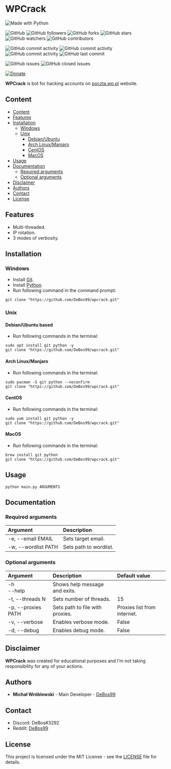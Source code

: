 # WPCrack

![Made with Python](https://img.shields.io/badge/made%20with-python-0.svg?color=cc2020&labelColor=ff3030&logo=python&logoColor=white&style=for-the-badge)

![GitHub](https://img.shields.io/github/license/DeBos99/wpcrack.svg?color=2020cc&labelColor=5050ff&style=for-the-badge)
![GitHub followers](https://img.shields.io/github/followers/DeBos99.svg?color=2020cc&labelColor=5050ff&style=for-the-badge)
![GitHub forks](https://img.shields.io/github/forks/DeBos99/wpcrack.svg?color=2020cc&labelColor=5050ff&style=for-the-badge)
![GitHub stars](https://img.shields.io/github/stars/DeBos99/wpcrack.svg?color=2020cc&labelColor=5050ff&style=for-the-badge)
![GitHub watchers](https://img.shields.io/github/watchers/DeBos99/wpcrack.svg?color=2020cc&labelColor=5050ff&style=for-the-badge)
![GitHub contributors](https://img.shields.io/github/contributors/DeBos99/wpcrack.svg?color=2020cc&labelColor=5050ff&style=for-the-badge)

![GitHub commit activity](https://img.shields.io/github/commit-activity/w/DeBos99/wpcrack.svg?color=ffaa00&labelColor=ffaa30&style=for-the-badge)
![GitHub commit activity](https://img.shields.io/github/commit-activity/m/DeBos99/wpcrack.svg?color=ffaa00&labelColor=ffaa30&style=for-the-badge)
![GitHub commit activity](https://img.shields.io/github/commit-activity/y/DeBos99/wpcrack.svg?color=ffaa00&labelColor=ffaa30&style=for-the-badge)
![GitHub last commit](https://img.shields.io/github/last-commit/DeBos99/wpcrack.svg?color=ffaa00&labelColor=ffaa30&style=for-the-badge)

![GitHub issues](https://img.shields.io/github/issues-raw/DeBos99/wpcrack.svg?color=cc2020&labelColor=ff3030&style=for-the-badge)
![GitHub closed issues](https://img.shields.io/github/issues-closed-raw/DeBos99/wpcrack.svg?color=10aa10&labelColor=30ff30&style=for-the-badge)

[![Donate](https://www.paypalobjects.com/en_US/i/btn/btn_donateCC_LG.gif)](https://www.paypal.com/cgi-bin/webscr?cmd=_s-xclick&hosted_button_id=NH8JV53DSVDMY)

**WPCrack** is bot for hacking accounts on [poczta.wp.pl](https://poczta.wp.pl/) website.

## Content

- [Content](#content)
- [Features](#features)
- [Installation](#installation)
  - [Windows](#windows)
  - [Unix](#unix)
    - [Debian/Ubuntu](#apt)
    - [Arch Linux/Manjaro](#pacman)
    - [CentOS](#yum)
    - [MacOS](#homebrew)
- [Usage](#usage)
- [Documentation](#documentation)
  - [Required arguments](#required-arguments)
  - [Optional arguments](#optional-arguments)
- [Disclaimer](#disclaimer)
- [Authors](#authors)
- [Contact](#contact)
- [License](#license)

## Features

* Multi-threaded.
* IP rotation.
* 3 modes of verbosity.

## Installation

### Windows

* Install [Git](https://git-scm.com/download/win).
* Install [Python](https://www.python.org/downloads/).
* Run following command in the command prompt:
```
git clone "https://github.com/DeBos99/wpcrack.git"
```

### Unix

#### <a name="APT">Debian/Ubuntu based

* Run following commands in the terminal:
```
sudo apt install git python -y
git clone "https://github.com/DeBos99/wpcrack.git"
```

#### <a name="Pacman">Arch Linux/Manjaro

* Run following commands in the terminal:
```
sudo pacman -S git python --noconfirm
git clone "https://github.com/DeBos99/wpcrack.git"
```

#### <a name="YUM">CentOS

* Run following commands in the terminal:
```
sudo yum install git python -y
git clone "https://github.com/DeBos99/wpcrack.git"
```

#### <a name="Homebrew">MacOS

* Run following commands in the terminal:
```
brew install git python
git clone "https://github.com/DeBos99/wpcrack.git"
```

## Usage

`python main.py ARGUMENTS`

## Documentation

### Required arguments

| Argument            | Description            |
| :------------------ | :--------------------- |
| -e, --email EMAIL   | Sets target email.     |
| -w, --wordlist PATH | Sets path to wordlist. |

### Optional arguments

| Argument           | Description                     | Default value               |
| :----------------- | :------------------------------ | :-------------------------- |
| -h<br>--help       | Shows help message and exits.   |                             |
| -t, --threads N    | Sets number of threads.         | 15                          |
| -p, --proxies PATH | Sets path to file with proxies. | Proxies list from internet. |
| -v, --verbose      | Enables verbose mode.           | False                       |
| -d, --debug        | Enables debug mode.             | False                       |

## Disclaimer

**WPCrack** was created for educational purposes and I'm not taking responsibility for any of your actions.

## Authors

* **Michał Wróblewski** - Main Developer - [DeBos99](https://github.com/DeBos99)

## Contact

* Discord: DeBos#3292
* Reddit: [DeBos99](https://www.reddit.com/user/DeBos99)

## License

This project is licensed under the MIT License - see the [LICENSE](LICENSE) file for details.
